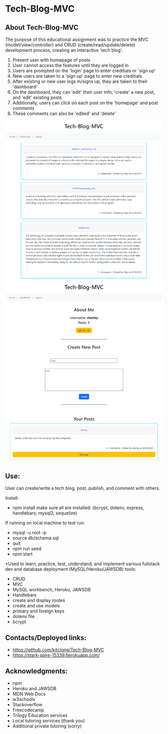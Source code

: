 # Tech-Blog-MVC
## About Tech-Blog-MVC

The purpose of this educational assignment was to practice the MVC (model/view/controller) and CRUD (create/read/update/delete) development process, creating an interactive 'tech blog'. 

1. Present user with homepage of posts
2. User cannot access the features until they are logged in
3. Users are prompted on the 'login' page to enter creditials or 'sign up'
4. New users are taken to a 'sign up' page to enter new creditials
5. After existing or new user logs in/signs up, they are taken to their 'dashboard'
6. On the dashboard, they can 'edit' their user info, 'create' a new post, and 'edit' existing posts
7. Additionally, users can click on each post on the 'homepage' and post comments
8. These comments can also be 'edited' and 'delete'

![Screenshot of page](assets/pic1.PNG)
![Screenshot of page](assets/pic2.PNG)

## Use:

User can create/write a tech blog, post, publish, and comment with others.

Install:
* npm install
make sure all are installed: (bcrypt, dotenv, express, handlebars, mysql2, sequelize)

If running on local machine to test run:
* mysql -u root -p
* source db/schema.sql
* quit
* npm run seed
* npm start

*Used to learn, practice, test, understand, and implement various fullstack dev and database deployment (MySQL/Heroku/JAWSDB) tools: 

* CRUD
* MVC
* MySQL workbench, Heroku, JAWSDB
* Handlebars
* create and display routes 
* create and use models
* primary and foreign keys
* dotenv file 
* bcrypt

## Contacts/Deployed links:

* https://github.com/kitclong/Tech-Blog-MVC
* https://stark-spire-15339.herokuapp.com/

## Acknowledgments:

* npm
* Heroku and JAWSDB
* MDN Web Docs
* w3schools
* Stackoverflow
* Freecodecamp
* Trilogy Education services
* Local tutoring services (thank you)
* Additional private tutoring (sorry)
